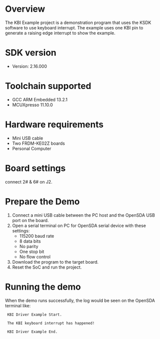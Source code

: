 Overview
========
The KBI Example project is a demonstration program that uses the KSDK software to use
keyboard interrupt.
The example uses one KBI pin to generate a raising edge interrupt to show the example.

SDK version
===========
- Version: 2.16.000

Toolchain supported
===================
- GCC ARM Embedded  13.2.1
- MCUXpresso  11.10.0

Hardware requirements
=====================
- Mini USB cable
- Two FRDM-KE02Z boards
- Personal Computer

Board settings
==============
connect 2# & 6# on J2.

Prepare the Demo
================
1.  Connect a mini USB cable between the PC host and the OpenSDA USB port on the board.
2.  Open a serial terminal on PC for OpenSDA serial device with these settings:
    - 115200 baud rate
    - 8 data bits
    - No parity
    - One stop bit
    - No flow control
3.  Download the program to the target board.
4.  Reset the SoC and run the project.

Running the demo
================
When the demo runs successfully, the log would be seen on the OpenSDA terminal like:

~~~~~~~~~~~~~~~~~~~~~~~~~~~~~~~~~~~~~~~
 KBI Driver Example Start.

 The KBI keyboard interrupt has happened!

 KBI Driver Example End.

~~~~~~~~~~~~~~~~~~~~~~~~~~~~~~~~~~~~~~~
